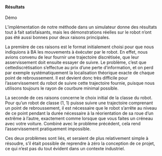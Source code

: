 #### Résultats

Démo

<div class="notes">

L’implémentation de notre méthode dans un simulateur donne des résultats tout à fait satisfaisants, mais les
démonstrations réelles sur le robot n’ont pas été aussi bonnes pour deux raisons principales.

La première de ces raisons est le format initialement choisi pour que nous indiquions à BA les mouvements à
éxécuter par le robot. En effet, nous avions convenu de leur fournir une trajectoire discrétisée, que leur
asservissement doit ensuite essayer de suivre. Le problème, c’est que cettediscrétisation s’effectue au prix d’une
perte d’information, et on perd par exemple systématiquement la localisation théorique exacte de chaque point de
rebroussement. Il est devient donc très difficile pour l’asservissement du robot de suivre cette trajectoire fournie,
puisque nous utilisons toujours le rayon de courbure minimal possible.

La seconde de ces raisons concerne le choix initial de la classe du robot. Pour qu’un robot de classe (1, 1)
puisse suivre une trajectoire comprenant un point de rebroussement, il est nécessaire que le robot s’arrête au niveau
de ce point pendant la durée nécessaire à la réorientation de sa roue d’un extrême à l’autre, exactement comme lorsque
que vous faites un créneau avec votre voiture. Combiné avec le problème précédent, cela rend l’asservissement
pratiquement impossible.

Ces deux problèmes sont liés, et seraient de plus relativement simple à résoudre, s’il était possible de reprendre à
zéro la conception de ce projet, ce qui n’est pas du tout évident dans un contexte industriel.

</div>
